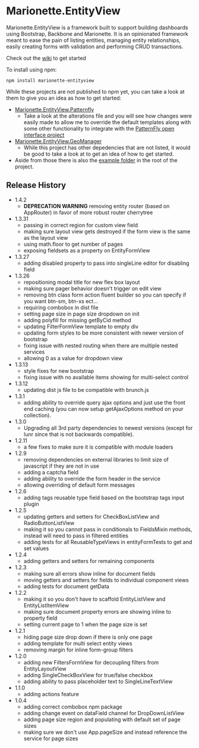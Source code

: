 # Marionette.EntityView

Marionette.EntityView is a framework built to support building dashboards using Bootstrap, Backbone and Marionette. It is an opinionated framework meant to ease the pain of listing entities, managing entity relationships, easily creating forms with validation and performing CRUD transactions.

Check out the [wiki](https://github.com/ssinno28/Marionette.EntityView/wiki) to get started

To install using npm:

```
npm install marionette-entityview
```

While these projects are not published to npm yet, you can take a look at them to give you an idea as how to get started:

* [Marionette.EntityView.Patternfly](https://github.com/ssinno28/Marionette.EntityView.Patternfly)
  * Take a look at the alterations file and you will see how changes were easily made to allow me to override the default templates along with some other functionality to integrate with the [PatternFly open interface project](https://www.patternfly.org/)
* [Marionette.EntityView.GeoManager](https://github.com/ssinno28/Marionette.EntityView.GeoManager)
  * While this project has other depedencies that are not listed, it would be good to take a look at to get an idea of how to get started.
* Aside from those there is also the [example folder](https://github.com/ssinno28/Marionette.EntityView/tree/master/example) in the root of the project.

## Release History
* 1.4.2
  * **DEPRECATION WARNING** removing entity router (based on AppRouter) in favor of more robust router cherrytree
* 1.3.31
  * passing in correct region for custom view field
  * making sure layout view gets destroyed if the form view is the same as the layout view
  * using math.floor to get number of pages
  * exposing fieldsets as a property on EntityFormView
* 1.3.27
  * adding disabled property to pass into singleLine editor for disabling field
* 1.3.26
  * repositioning modal title for new flex box layout
  * making sure pager behavior doesn't trigger on edit view
  * removing btn class form action fluent builder so you can specify if you want btn-sm, btn-xs ect...
  * requiring combobox in dist file
  * setting page size in page size dropdown on init
  * adding polyfill for missing getByCid method
  * updating FilterFormView template to empty div
  * updating form styles to be more consistent with newer version of bootstrap
  * fixing issue with nested routing when there are multiple nested services
  * allowing 0 as a value for dropdown view
* 1.3.13
  * style fixes for new bootstrap 
  * fixing issue with no available items showing for multi-select control
* 1.3.12
  * updating dist js file to be compatible with brunch.js
* 1.3.1
  * adding ability to override query ajax options and just use the front end caching (you can now setup getAjaxOptions method on your collection).
* 1.3.0
  * Upgrading all 3rd party dependencies to newest versions (except for lunr since that is not backwards compatible).
* 1.2.11
  * a few fixes to make sure it is compatible with module loaders
* 1.2.9
  * removing dependencies on external libraries to limit size of javascript if they are not in use
  * adding a captcha field 
  * adding ability to override the form header in the service
  * allowing overriding of default form messages
* 1.2.6
  * adding tags reusable type field based on the bootstrap tags input plugin
* 1.2.5
  * updating getters and setters for CheckBoxListView and RadioButtonListView
  * making it so you cannot pass in conditionals to FieldsMixin methods, instead will need to pass in filtered entities
  * adding tests for all ReusableTypeViews in entityFormTests to get and set values
* 1.2.4
  * adding getters and setters for remaining components
* 1.2.3
  * making sure all errors show inline for document fields
  * moving getters and setters for fields to individual component views
  * adding tests for document getData
* 1.2.2
  * making it so you don't have to scaffold EntityListView and EntityListItemView
  * making sure document property errors are showing inline to property field
  * setting current page to 1 when the page size is set
* 1.2.1
  * hiding page size drop down if there is only one page
  * adding template for multi select entity views
  * removing margin for inline form-group filters
* 1.2.0
  * adding new FiltersFormView for decoupling filters from EntityLayoutView
  * adding SingleCheckBoxView for true/false checkbox
  * adding ability to pass placeholder text to SingleLineTextView
* 1.1.0 
  * adding actions feature  
* 1.0.4
  * adding correct combobox npm package
  * adding change event on dataField channel for DropDownListView
  * adding page size region and populating with default set of page sizes
  * making sure we don't use App.pageSize and instead reference the service for page sizes
